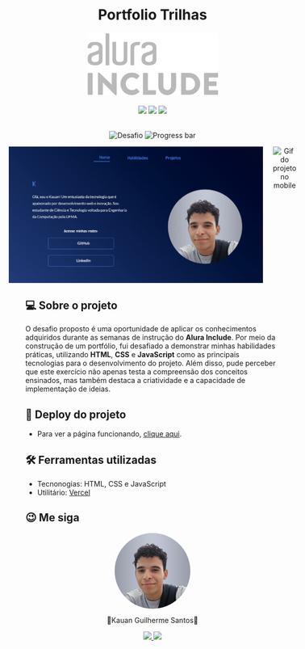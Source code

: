 <h1 align="center">Portfolio Trilhas</h1>

<div align="center">
    <img src="assets/logo-alura-include.svg">
</div>
<br>
<div align="center">
    <img src="https://img.shields.io/badge/HTML5-E34F26?style=for-the-badge&logo=html5&logoColor=white">
    <img src="https://img.shields.io/badge/CSS3-1572B6?style=for-the-badge&logo=css3&logoColor=white">
    <img src="https://img.shields.io/badge/JavaScript-F7DF1E?style=for-the-badge&logo=javascript&logoColor=black">
</div>
<br>
<div align="center">

![Desafio](https://img.shields.io/badge/Desafio_III-4074D2)
![Progress bar](https://progress-bar.dev/100/?title=Completed)

</div>

<div align="center">
    <div style="display: flex; gap: 20px; justify-content:center">
        <img alt="Gif do projeto no desktop" src="assets/gifs/gif-desktop.gif" width="650px">
        <img alt="Gif do projeto no mobile" src="assets/gifs/gif-mobile.gif" width="200px">
    </div>
</div>

<h2>💻 Sobre o projeto</h2>
    <p>O desafio proposto é uma oportunidade de aplicar os conhecimentos adquiridos durante as semanas de instrução do <strong>Alura Include</strong>. Por meio da construção de um portfólio, fui desafiado a demonstrar minhas habilidades práticas, utilizando <strong>HTML</strong>, <strong>CSS</strong> e <strong>JavaScript</strong> como as principais tecnologias para o desenvolvimento do projeto. Além disso, pude perceber que este exercício não apenas testa a compreensão dos conceitos ensinados, mas também destaca a criatividade e a capacidade de implementação de ideias.</p>

<h2>👀 Deploy do projeto</h2>
    <ul>
        <li>Para ver a página funcionando, <a href="https://portfolio-trilhas-k1.vercel.app" target="_blank">clique aqui</a>.</li>
    </ul>

<h2>🛠️ Ferramentas utilizadas</h2>
    <ul>
        <li>Tecnonogias: HTML, CSS e JavaScript</li>
        <li>Utilitário: <a href="https://vercel.com
        " target="_blank">Vercel</a></li>
    </ul>

<h2>😉 Me siga</h2>
<div align="center">
    <img style ="display: flex; border-radius: 50%"src="assets/foto-perfil.png" alt="Foto de perfil" width="150px">
    <p>🚀Kauan Guilherme Santos🚀</p>
    <a href="https://www.linkedin.com/in/kauan-guilherme-santos" target="_blank"><img src="https://img.shields.io/badge/-LinkedIn-%230077B5?style=for-the-badge&logo=linkedin&logoColor=white" target="_blank">
    <a href = "mailto:kauansantos1411@outlook.com"><img src="https://img.shields.io/badge/-Gmail-%23333?style=for-the-badge&logo=gmail&logoColor=white" target="_blank"></a>
</div>